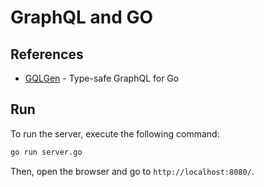 # GraphQL and GO

## References

- [GQLGen](https://gqlgen.com/) - Type-safe GraphQL for Go

## Run

To run the server, execute the following command:

```bash
go run server.go
```

Then, open the browser and go to `http://localhost:8080/`.

